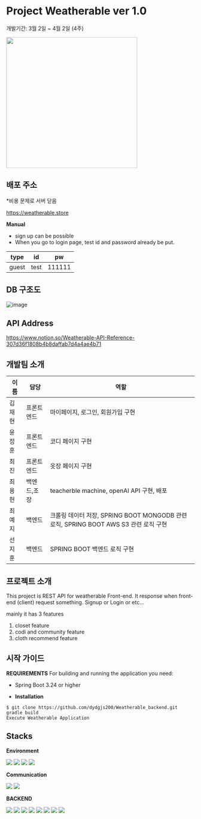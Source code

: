 # Project Weatherable ver 1.0
개발기간: 3월 2일 ~ 4월 2일 (4주)

<img src="https://github.com/dydgjs200/Weatherable_backend/assets/146299597/a8aeda62-c8ed-4dca-863d-8c89c9426c8b" widht="400" height="350" />


## 배포 주소
*비용 문제로 서버 닫음

https://weatherable.store


**Manual**
* sign up can be possible
* When you go to login page, test id and password already be put.

|type|id|pw|
|----|--|------|
|guest|test|111111|


## DB 구조도
![image](https://github.com/dydgjs200/Weatherable_backend/assets/146299597/8d24a967-e09e-433c-b147-30ad8e89537f)


## API Address
https://www.notion.so/Weatherable-API-Reference-307d36f1808b4b8daffab7d4a4ae4b71


## 개발팀 소개
|이름|담당|역할|
|------|-----|--------|
|김재현|프론트엔드| 마이페이지, 로그인, 회원가입 구현|
|윤정훈|프론트엔드| 코디 페이지 구현 |
|최진|프론트엔드| 옷장 페이지 구현 |
|최용헌|백엔드,조장| teacherble machine, openAI API 구현, 배포  |
|최예지|백엔드| 크롤링 데이터 저장, SPRING BOOT MONGODB 관련 로직, SPRING BOOT AWS S3 관련 로직 구현|
|선지훈|백엔드| SPRING BOOT 백엔드 로직 구현|


## 프로젝트 소개
This project is REST API for weatherable Front-end.
It response when front-end (client) request something. Signup or Login or etc...

mainly it has 3 features
1. closet feature
2. codi and community feature
3. cloth recommend feature


## 시작 가이드
**REQUIREMENTS**
For building and running the application you need:
* Spring Boot 3.24 or higher

* **Installation**
```
$ git clone https://github.com/dydgjs200/Weatherable_backend.git
gradle build
Execute Weatherable Application
```

## Stacks
**Environment** 

<img src="https://img.shields.io/badge/Spring-6DB33F?style=for-the-badge&logo=Spring&logoColor=white"> <img src="https://img.shields.io/badge/Figma-F24E1E?style=for-the-badge&logo=Figma&logoColor=white">
<img src="https://img.shields.io/badge/Git-F05032?style=for-the-badge&logo=Git&logoColor=white"> <img src="https://img.shields.io/badge/Git Hub-181717?style=for-the-badge&logo=GitHub&logoColor=white">

**Communication**

<img src="https://img.shields.io/badge/Notion-000000?style=for-the-badge&logo=Notion&logoColor=white"> <img src="https://img.shields.io/badge/Slack-4A154B?style=for-the-badge&logo=Slack&logoColor=white"> 

**BACKEND**

<img src="https://img.shields.io/badge/Spring Boot-6DB33F?style=for-the-badge&logo=Spring Boot&logoColor=white"> <img src="https://img.shields.io/badge/Spring Security-6DB33F?style=for-the-badge&logo=Spring Security&logoColor=white"> <img src="https://img.shields.io/badge/JWT-000000?style=for-the-badge&logo=JWT&logoColor=white">
<img src="https://img.shields.io/badge/Bcrypt-000000?style=for-the-badge&logo=Bcrypt&logoColor=white"> <img src="https://img.shields.io/badge/MySQL-4479A1?style=for-the-badge&logo=MySQL&logoColor=white">
<img src="https://img.shields.io/badge/Cors-000000?style=for-the-badge&logo=&logoColor=white"> <img src="https://img.shields.io/badge/Amazon S3-569A31?style=for-the-badge&logo=Amazon S3&logoColor=white">
<img src="https://img.shields.io/badge/MongoDB-47A248?style=for-the-badge&logo=MongoDB&logoColor=white">


